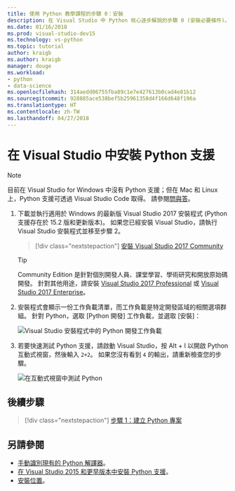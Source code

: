 ```yaml
---
title: 使用 Python 教學課程的步驟 0：安裝
description: 在 Visual Studio 中 Python 核心逐步解說的步驟 0 (安裝必要條件)。
ms.date: 01/16/2018
ms.prod: visual-studio-dev15
ms.technology: vs-python
ms.topic: tutorial
author: kraigb
ms.author: kraigb
manager: douge
ms.workload:
- python
- data-science
ms.openlocfilehash: 314aedd06755fba89c1e7e427613b0cad4e81b12
ms.sourcegitcommit: 928885ace538bef5b25961358d4f166d648f196a
ms.translationtype: HT
ms.contentlocale: zh-TW
ms.lasthandoff: 04/27/2018
---
```

# <a name="install-python-support-in-visual-studio"></a>在 Visual Studio 中安裝 Python 支援

> [!Note]
> 目前在 Visual Studio for Windows 中沒有 Python 支援；但在 Mac 和 Linux 上，Python 支援可透過 Visual Studio Code 取得。 請參閱[問與答](overview-of-python-tools-for-visual-studio.md#questions-and-answers)。

1. 下載並執行適用於 Windows 的最新版 Visual Studio 2017 安裝程式 (Python 支援存在於 15.2 版和更新版本)。 如果您已經安裝 Visual Studio，請執行 Visual Studio 安裝程式並移至步驟 2。

    > [!div class="nextstepaction"]
    > <a target="frameTarget" href="https://www.visualstudio.com/thank-you-downloading-visual-studio/?sku=Community&rel=15&rid=34347&utm_source=docs&utm_medium=clickbutton&utm_campaign=python_gettingstarted">安裝 Visual Studio 2017 Community</a>

    >[!Tip]
    > Community Edition 是針對個別開發人員、課堂學習、學術研究和開放原始碼開發。 針對其他用途，請安裝 <a target="frameTarget" href="https://www.visualstudio.com/thank-you-downloading-visual-studio/?sku=Professional&rel=15&rid=34347&utm_source=docs&utm_medium=clickbutton&utm_campaign=python_gettingstarted">Visual Studio 2017 Professional</a> 或 <a target="frameTarget" href="https://www.visualstudio.com/thank-you-downloading-visual-studio/?sku=Enterprise&rel=15&rid=34347&utm_source=docs&utm_medium=clickbutton&utm_campaign=python_gettingstarted">Visual Studio 2017 Enterprise</a>。

1. 安裝程式會顯示一份工作負載清單，而工作負載是特定開發區域的相關選項群組。 針對 Python，選取 [Python 開發] 工作負載，並選取 [安裝]：

    ![Visual Studio 安裝程式中的 Python 開發工作負載](media/installation-python-workload.png)

1. 若要快速測試 Python 支援，請啟動 Visual Studio，按 Alt + I 以開啟 Python 互動式視窗，然後輸入 `2+2`。 如果您沒有看到 `4` 的輸出，請重新檢查您的步驟。

    ![在互動式視窗中測試 Python](media/installation-interactive-test.png)

## <a name="next-step"></a>後續步驟

> [!div class="nextstepaction"]
> [步驟 1：建立 Python 專案](tutorial-working-with-python-in-visual-studio-step-01-create-project.md)

## <a name="see-also"></a>另請參閱

- [手動識別現有的 Python 解譯器](managing-python-environments-in-visual-studio.md#manually-identifying-an-existing-environment)。
- [在 Visual Studio 2015 和更早版本中安裝 Python 支援](installing-python-support-in-visual-studio.md)。
- [安裝位置](installing-python-support-in-visual-studio.md#install-locations)。

<iframe src="" height="0" width="0" frameborder="0" name="frameTarget" />
